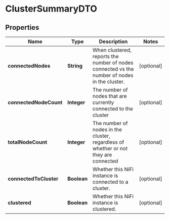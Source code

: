 

# ClusterSummaryDTO

## Properties

Name | Type | Description | Notes
------------ | ------------- | ------------- | -------------
**connectedNodes** | **String** | When clustered, reports the number of nodes connected vs the number of nodes in the cluster. |  [optional]
**connectedNodeCount** | **Integer** | The number of nodes that are currently connected to the cluster |  [optional]
**totalNodeCount** | **Integer** | The number of nodes in the cluster, regardless of whether or not they are connected |  [optional]
**connectedToCluster** | **Boolean** | Whether this NiFi instance is connected to a cluster. |  [optional]
**clustered** | **Boolean** | Whether this NiFi instance is clustered. |  [optional]



